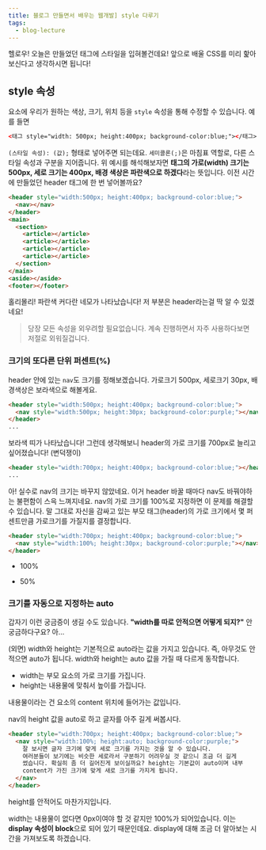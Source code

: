 ```yaml
---
title: 블로그 만들면서 배우는 웹개발] style 다루기
tags:
  - blog-lecture
---
```


헬로우! 오늘은 만들었던 태그에 스타일을 입혀볼건데요! 앞으로 배울 CSS를 미리 핥아보신다고 생각하시면 됩니다!

<!--more-->

## style 속성

요소에 우리가 원하는 색상, 크기, 위치 등을 `style` 속성을 통해 수정할 수 있습니다. 예를 들면

```html
<태그 style="width: 500px; height:400px; background-color:blue;"></태그>
```

`(스타일 속성): (값);` 형태로 넣어주면 되는데요. `세미콜론(;)`은 마침표 역할로, 다른 스타일 속성과 구분을 지어줍니다. 위 예시를 해석해보자면 **태그의 가로(width) 크기는 500px, 세로 크기는 400px, 배경 색상은 파란색으로 하겠다**라는 뜻입니다. 이전 시간에 만들었던 header 태그에 한 번 넣어볼까요?

```html
<header style="width:500px; height:400px; background-color:blue;">
  <nav></nav>
</header>
<main>
  <section>
    <article></article>
    <article></article>
    <article></article>
    <article></article>
  </section>
</main>
<aside></aside>
<footer></footer>
```

<post-img src="/images/22/03/23/210324.png"></post-img>

홀리몰리! 파란색 커다란 네모가 나타났습니다! 저 부분은 header라는걸 딱 알 수 있겠네요!

> 당장 모든 속성을 외우려할 필요없습니다. 계속 진행하면서 자주 사용하다보면 저절로 외워질겁니다.

### 크기의 또다른 단위 퍼센트(%)

header 안에 있는 `nav`도 크기를 정해보겠습니다. 가로크기 500px, 세로크기 30px, 배경색상은 보라색으로 해볼게요.

```html
<header style="width:500px; height:400px; background-color:blue;">
  <nav style="width:500px; height:30px; background-color:purple;"></nav>
</header>
...
```

<post-img src="/images/22/03/23/212622.png"></post-img>

보라색 띠가 나타났습니다! 그런데 생각해보니 header의 가로 크기를 700px로 늘리고 싶어졌습니다! (변덕쟁이)

```html
<header style="width:700px; height:400px; background-color:blue;"></header>
...
```

<post-img src="/images/22/03/23/212757.png"></post-img>

아! 실수로 nav의 크기는 바꾸지 않았네요. 이거 header 바꿀 때마다 nav도 바꿔야하는 불편함이 스윽 느껴지네요. nav의 가로 크기를 100%로 지정하면 이 문제를 해결할 수 있습니다. 말 그대로 자신을 감싸고 있는 부모 태그(header)의 가로 크기에서 몇 퍼센트만큼 가로크기를 가질지를 결정합니다.

```html
<header style="width:700px; height:400px; background-color:blue;">
  <nav style="width:100%; height:30px; background-color:purple;"></nav>
</header>
```

- 100%
  <post-img src="/images/22/03/23/220909.png"></post-img>

- 50%
  <post-img src="/images/22/03/23/221013.png"></post-img>

### 크기를 자동으로 지정하는 auto

갑자기 이런 궁금증이 생길 수도 있습니다. **"width를 따로 안적으면 어떻게 되지?"** 안 궁금하다구요? 아...

(외면) width와 height는 기본적으로 auto라는 값을 가지고 있습니다. 즉, 아무것도 안 적으면 auto가 됩니다. width와 height는 auto 값을 가질 때 다르게 동작합니다.

- width는 부모 요소의 가로 크기를 가집니다.
- height는 내용물에 맞춰서 높이를 가집니다.

내용물이라는 건 요소의 content 위치에 들어가는 값입니다.

<post-img src="/images/22/03/23/223827.png"></post-img>

nav의 height 값을 auto로 하고 글자를 아주 길게 써봅시다.

```html
<header style="width:700px; height:400px; background-color:blue;">
  <nav style="width:100%; height:auto; background-color:purple;">
    잘 보시면 글자 크기에 맞게 세로 크기를 가지는 것을 알 수 있습니다.
    여러분들이 보기에는 비슷한 세로라서 구분하기 어려우실 것 같으니 조금 더 길게
    썼습니다. 확실히 좀 더 길어진게 보이실까요? height는 기본값이 auto이며 내부
    content가 가진 크기에 맞게 새로 크기를 가지게 됩니다.
  </nav>
</header>
```

<post-img src="/images/22/03/23/224953.png"></post-img>

height를 안적어도 마찬가지입니다.

<post-img src="/images/22/03/23/225139.png"></post-img>

width는 내용물이 없다면 0px이여야 할 것 같지만 100%가 되어있습니다. 이는 **display 속성이 block**으로 되어 있기 때문인데요. display에 대해 조금 더 알아보는 시간을 가져보도록 하겠습니다.

